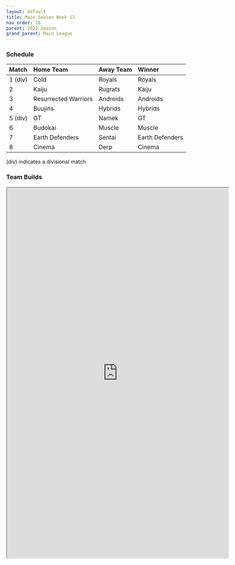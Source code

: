 ```yaml
---
layout: default
title: Main Season Week 12
nav_order: 16
parent: 2022 Season
grand_parent: Main League
---
```

### Schedule

| Match   | Home Team            | Away Team | Winner          |
|:--------|:---------------------|:----------|:----------------|
| 1 (div) | Cold                 | Royals    | Royals          |
| 2       | Kaiju                | Rugrats   | Kaiju           |
| 3       | Resurrected Warriors | Androids  | Androids        |
| 4       | Buujins              | Hybrids   | Hybrids         |
| 5 (div) | GT                   | Namek     | GT              |
| 6       | Budokai              | Muscle    | Muscle          |
| 7       | Earth Defenders      | Sentai    | Earth Defenders |
| 8       | Cinema               | Derp      | Cinema          |

(div) indicates a divisional match

### Team Builds

<iframe width=600 height=1000 scrolling="yes" src="https://docs.google.com/document/d/e/2PACX-1vQbWz0sIwBTHNLVEDYxGIumKRjNl5fyE3et_ENq_Q6RmSXDhyvzzup2rKv1UPE-Xxtjtv1eWtK5p3BV/pub?embedded=true"></iframe>